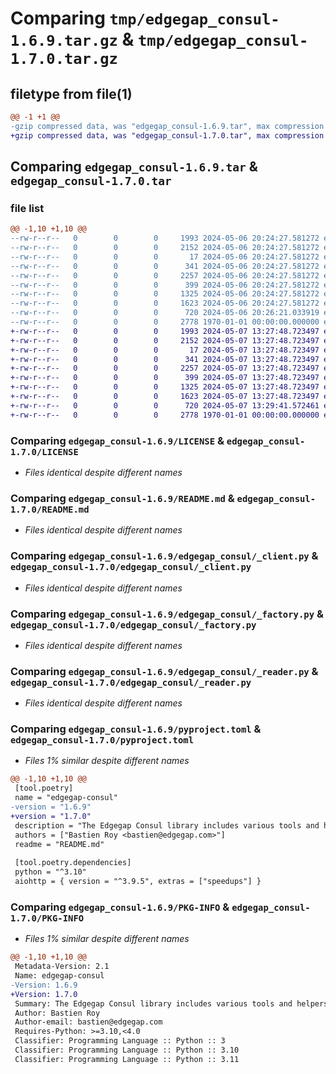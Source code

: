 # Comparing `tmp/edgegap_consul-1.6.9.tar.gz` & `tmp/edgegap_consul-1.7.0.tar.gz`

## filetype from file(1)

```diff
@@ -1 +1 @@
-gzip compressed data, was "edgegap_consul-1.6.9.tar", max compression
+gzip compressed data, was "edgegap_consul-1.7.0.tar", max compression
```

## Comparing `edgegap_consul-1.6.9.tar` & `edgegap_consul-1.7.0.tar`

### file list

```diff
@@ -1,10 +1,10 @@
--rw-r--r--   0        0        0     1993 2024-05-06 20:24:27.581272 edgegap_consul-1.6.9/LICENSE
--rw-r--r--   0        0        0     2152 2024-05-06 20:24:27.581272 edgegap_consul-1.6.9/README.md
--rw-r--r--   0        0        0       17 2024-05-06 20:24:27.581272 edgegap_consul-1.6.9/edgegap_consul/BUILD
--rw-r--r--   0        0        0      341 2024-05-06 20:24:27.581272 edgegap_consul-1.6.9/edgegap_consul/__init__.py
--rw-r--r--   0        0        0     2257 2024-05-06 20:24:27.581272 edgegap_consul-1.6.9/edgegap_consul/_client.py
--rw-r--r--   0        0        0      399 2024-05-06 20:24:27.581272 edgegap_consul-1.6.9/edgegap_consul/_configuration.py
--rw-r--r--   0        0        0     1325 2024-05-06 20:24:27.581272 edgegap_consul-1.6.9/edgegap_consul/_factory.py
--rw-r--r--   0        0        0     1623 2024-05-06 20:24:27.581272 edgegap_consul-1.6.9/edgegap_consul/_reader.py
--rw-r--r--   0        0        0      720 2024-05-06 20:26:21.033919 edgegap_consul-1.6.9/pyproject.toml
--rw-r--r--   0        0        0     2778 1970-01-01 00:00:00.000000 edgegap_consul-1.6.9/PKG-INFO
+-rw-r--r--   0        0        0     1993 2024-05-07 13:27:48.723497 edgegap_consul-1.7.0/LICENSE
+-rw-r--r--   0        0        0     2152 2024-05-07 13:27:48.723497 edgegap_consul-1.7.0/README.md
+-rw-r--r--   0        0        0       17 2024-05-07 13:27:48.723497 edgegap_consul-1.7.0/edgegap_consul/BUILD
+-rw-r--r--   0        0        0      341 2024-05-07 13:27:48.723497 edgegap_consul-1.7.0/edgegap_consul/__init__.py
+-rw-r--r--   0        0        0     2257 2024-05-07 13:27:48.723497 edgegap_consul-1.7.0/edgegap_consul/_client.py
+-rw-r--r--   0        0        0      399 2024-05-07 13:27:48.723497 edgegap_consul-1.7.0/edgegap_consul/_configuration.py
+-rw-r--r--   0        0        0     1325 2024-05-07 13:27:48.723497 edgegap_consul-1.7.0/edgegap_consul/_factory.py
+-rw-r--r--   0        0        0     1623 2024-05-07 13:27:48.723497 edgegap_consul-1.7.0/edgegap_consul/_reader.py
+-rw-r--r--   0        0        0      720 2024-05-07 13:29:41.572461 edgegap_consul-1.7.0/pyproject.toml
+-rw-r--r--   0        0        0     2778 1970-01-01 00:00:00.000000 edgegap_consul-1.7.0/PKG-INFO
```

### Comparing `edgegap_consul-1.6.9/LICENSE` & `edgegap_consul-1.7.0/LICENSE`

 * *Files identical despite different names*

### Comparing `edgegap_consul-1.6.9/README.md` & `edgegap_consul-1.7.0/README.md`

 * *Files identical despite different names*

### Comparing `edgegap_consul-1.6.9/edgegap_consul/_client.py` & `edgegap_consul-1.7.0/edgegap_consul/_client.py`

 * *Files identical despite different names*

### Comparing `edgegap_consul-1.6.9/edgegap_consul/_factory.py` & `edgegap_consul-1.7.0/edgegap_consul/_factory.py`

 * *Files identical despite different names*

### Comparing `edgegap_consul-1.6.9/edgegap_consul/_reader.py` & `edgegap_consul-1.7.0/edgegap_consul/_reader.py`

 * *Files identical despite different names*

### Comparing `edgegap_consul-1.6.9/pyproject.toml` & `edgegap_consul-1.7.0/pyproject.toml`

 * *Files 1% similar despite different names*

```diff
@@ -1,10 +1,10 @@
 [tool.poetry]
 name = "edgegap-consul"
-version = "1.6.9"
+version = "1.7.0"
 description = "The Edgegap Consul library includes various tools and helpers for interacting with Consul. It is designed for use within the Edgegap organization."
 authors = ["Bastien Roy <bastien@edgegap.com>"]
 readme = "README.md"
 
 [tool.poetry.dependencies]
 python = "^3.10"
 aiohttp = { version = "^3.9.5", extras = ["speedups"] }
```

### Comparing `edgegap_consul-1.6.9/PKG-INFO` & `edgegap_consul-1.7.0/PKG-INFO`

 * *Files 1% similar despite different names*

```diff
@@ -1,10 +1,10 @@
 Metadata-Version: 2.1
 Name: edgegap-consul
-Version: 1.6.9
+Version: 1.7.0
 Summary: The Edgegap Consul library includes various tools and helpers for interacting with Consul. It is designed for use within the Edgegap organization.
 Author: Bastien Roy
 Author-email: bastien@edgegap.com
 Requires-Python: >=3.10,<4.0
 Classifier: Programming Language :: Python :: 3
 Classifier: Programming Language :: Python :: 3.10
 Classifier: Programming Language :: Python :: 3.11
```

